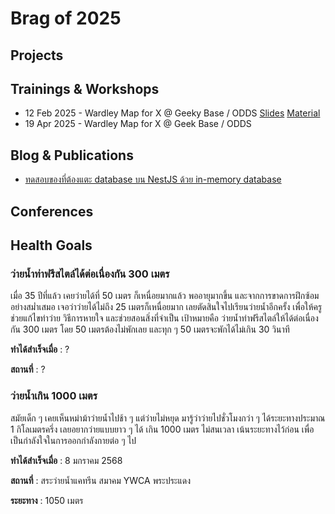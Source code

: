 # Brag of 2025

## Projects

## Trainings & Workshops

* 12 Feb 2025 - Wardley Map for X @ Geeky Base / ODDS [Slides](./assets/Wardley%20Map%20for%20X%20-%20250212.pdf) [Material](./assets/Wardley%20Map%20for%20X%20-%20Material%20-%20250212.pdf)
* 19 Apr 2025 - Wardley Map for X @ Geek Base / ODDS

## Blog & Publications

* [ทดสอบของที่ต้องแตะ database บน NestJS ด้วย in-memory database](https://medium.com/odds-team/%E0%B8%97%E0%B8%94%E0%B8%AA%E0%B8%AD%E0%B8%9A%E0%B8%82%E0%B8%AD%E0%B8%87%E0%B8%97%E0%B8%B5%E0%B9%88%E0%B8%95%E0%B9%89%E0%B8%AD%E0%B8%87%E0%B9%81%E0%B8%95%E0%B8%B0-database-%E0%B8%9A%E0%B8%99-nestjs-%E0%B8%94%E0%B9%89%E0%B8%A7%E0%B8%A2-in-memory-database-54925db7f6ba)

## Conferences

## Health Goals

### ว่ายน้ำท่าฟรีสไตล์ได้ต่อเนื่องกัน 300 เมตร

เมื่อ 35 ปีที่แล้ว เคยว่ายได้ที่ 50 เมตร ก็เหนื่อยมากแล้ว พออายุมากขึ้น และจากการขาดการฝึกซ้อมอย่างสม่ำเสมอ เจอว่าว่ายได้ไม่ถึง 25 เมตรก็เหนื่อยมาก เลยตัดสินใจไปเรียนว่ายน้ำอีกครั้ง เพื่อให้ครูช่วยแก้ไขท่าว่าย วิธีการหายใจ และช่วยสอนสิ่งที่จำเป็น เป้าหมายคือ ว่ายน้ำท่าฟรีสไตล์ให้ได้ต่อเนื่องกัน 300 เมตร
โดย 50 เมตรต้องไม่พักเลย และทุก ๆ 50 เมตรจะพักได้ไม่เกิน 30 วินาที

**ทำได้สำเร็จเมื่อ** : ?

**สถานที่** : ?

### ว่ายน้ำเกิน 1000 เมตร

สมัยเด็ก ๆ เคยเห็นหม่าม้าว่ายน้ำไปช้า ๆ แต่ว่ายไม่หยุด
มารู้ว่าว่ายไปชั่วโมงกว่า ๆ ได้ระยะทางประมาณ 1 กิโลเมตรครึ่ง
เลยอยากว่ายแบบยาว ๆ ได้ เกิน 1000 เมตร ไม่สนเวลา
เน้นระยะทางไว้ก่อน เพื่อเป็นกำลังใจในการออกกำลังกายต่อ ๆ ไป

**ทำได้สำเร็จเมื่อ** : 8 มกราคม 2568

**สถานที่** : สระว่ายน้ำแคทรีน สมาคม YWCA พระประแดง

**ระยะทาง** : 1050 เมตร
